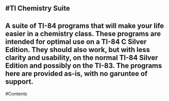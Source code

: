 #TI Chemistry Suite
---------------------------------

A suite of TI-84 programs that will make your life easier in a chemistry class. These programs are intended for optimal use on a TI-84 C Silver Edition. They should also work, but with less clarity and usability, on the normal TI-84 Silver Edition and possibly on the TI-83. The programs here are provided as-is, with no garuntee of support.
------------------------------
#Contents
